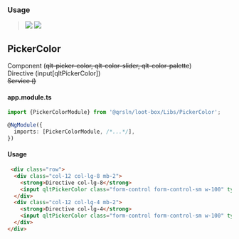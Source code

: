 ### Usage

> [![](https://img.shields.io/badge/Main-readme‌‌‌‌‌‌‌-white)](../../readme.md)
> [![](https://img.shields.io/badge/readme-white)](readme.md)

## PickerColor

Component (~~qlt-picker-color, qlt-color-slider, qlt-color-palette~~)  
Directive (input[qltPickerColor])  
~~Service ()~~

#### app.module.ts

```typescript
import {PickerColorModule} from '@qrsln/loot-box/Libs/PickerColor';

@NgModule({
  imports: [PickerColorModule, /*...*/],
})
```  

#### Usage

```html
 <div class="row">
  <div class="col-12 col-lg-8 mb-2">
    <strong>Directive col-lg-8</strong>
    <input qltPickerColor class="form-control form-control-sm w-100" type="text"/>
  </div>
  <div class="col-12 col-lg-4 mb-2">
    <strong>Directive col-lg-4</strong>
    <input qltPickerColor class="form-control form-control-sm w-100" type="text"/>
  </div>
</div>
```  
